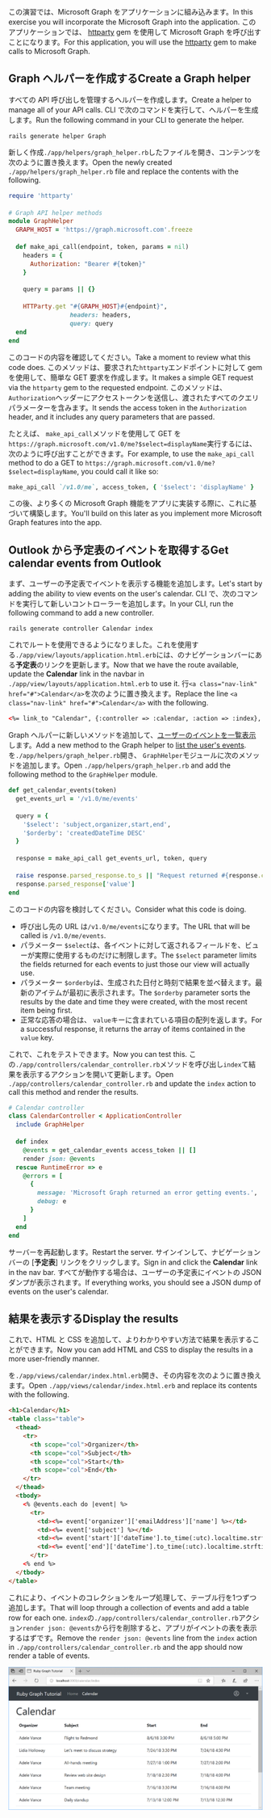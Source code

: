 <!-- markdownlint-disable MD002 MD041 -->

<span data-ttu-id="5eaf6-101">この演習では、Microsoft Graph をアプリケーションに組み込みます。</span><span class="sxs-lookup"><span data-stu-id="5eaf6-101">In this exercise you will incorporate the Microsoft Graph into the application.</span></span> <span data-ttu-id="5eaf6-102">このアプリケーションでは、 [httparty](https://github.com/jnunemaker/httparty) gem を使用して Microsoft Graph を呼び出すことになります。</span><span class="sxs-lookup"><span data-stu-id="5eaf6-102">For this application, you will use the [httparty](https://github.com/jnunemaker/httparty) gem to make calls to Microsoft Graph.</span></span>

## <a name="create-a-graph-helper"></a><span data-ttu-id="5eaf6-103">Graph ヘルパーを作成する</span><span class="sxs-lookup"><span data-stu-id="5eaf6-103">Create a Graph helper</span></span>

<span data-ttu-id="5eaf6-104">すべての API 呼び出しを管理するヘルパーを作成します。</span><span class="sxs-lookup"><span data-stu-id="5eaf6-104">Create a helper to manage all of your API calls.</span></span> <span data-ttu-id="5eaf6-105">CLI で次のコマンドを実行して、ヘルパーを生成します。</span><span class="sxs-lookup"><span data-stu-id="5eaf6-105">Run the following command in your CLI to generate the helper.</span></span>

```Shell
rails generate helper Graph
```

<span data-ttu-id="5eaf6-106">新しく作成`./app/helpers/graph_helper.rb`したファイルを開き、コンテンツを次のように置き換えます。</span><span class="sxs-lookup"><span data-stu-id="5eaf6-106">Open the newly created `./app/helpers/graph_helper.rb` file and replace the contents with the following.</span></span>

```ruby
require 'httparty'

# Graph API helper methods
module GraphHelper
  GRAPH_HOST = 'https://graph.microsoft.com'.freeze

  def make_api_call(endpoint, token, params = nil)
    headers = {
      Authorization: "Bearer #{token}"
    }

    query = params || {}

    HTTParty.get "#{GRAPH_HOST}#{endpoint}",
                 headers: headers,
                 query: query
  end
end
```

<span data-ttu-id="5eaf6-107">このコードの内容を確認してください。</span><span class="sxs-lookup"><span data-stu-id="5eaf6-107">Take a moment to review what this code does.</span></span> <span data-ttu-id="5eaf6-108">このメソッドは、要求された`httparty`エンドポイントに対して gem を使用して、簡単な GET 要求を作成します。</span><span class="sxs-lookup"><span data-stu-id="5eaf6-108">It makes a simple GET request via the `httparty` gem to the requested endpoint.</span></span> <span data-ttu-id="5eaf6-109">このメソッドは、 `Authorization`ヘッダーにアクセストークンを送信し、渡されたすべてのクエリパラメーターを含みます。</span><span class="sxs-lookup"><span data-stu-id="5eaf6-109">It sends the access token in the `Authorization` header, and it includes any query parameters that are passed.</span></span>

<span data-ttu-id="5eaf6-110">たとえば、 `make_api_call`メソッドを使用して GET を`https://graph.microsoft.com/v1.0/me?$select=displayName`実行するには、次のように呼び出すことができます。</span><span class="sxs-lookup"><span data-stu-id="5eaf6-110">For example, to use the `make_api_call` method to do a GET to `https://graph.microsoft.com/v1.0/me?$select=displayName`, you could call it like so:</span></span>

```ruby
make_api_call `/v1.0/me`, access_token, { '$select': 'displayName' }
```

<span data-ttu-id="5eaf6-111">この後、より多くの Microsoft Graph 機能をアプリに実装する際に、これに基づいて構築します。</span><span class="sxs-lookup"><span data-stu-id="5eaf6-111">You'll build on this later as you implement more Microsoft Graph features into the app.</span></span>

## <a name="get-calendar-events-from-outlook"></a><span data-ttu-id="5eaf6-112">Outlook から予定表のイベントを取得する</span><span class="sxs-lookup"><span data-stu-id="5eaf6-112">Get calendar events from Outlook</span></span>

<span data-ttu-id="5eaf6-113">まず、ユーザーの予定表でイベントを表示する機能を追加します。</span><span class="sxs-lookup"><span data-stu-id="5eaf6-113">Let's start by adding the ability to view events on the user's calendar.</span></span> <span data-ttu-id="5eaf6-114">CLI で、次のコマンドを実行して新しいコントローラーを追加します。</span><span class="sxs-lookup"><span data-stu-id="5eaf6-114">In your CLI, run the following command to add a new controller.</span></span>

```Shell
rails generate controller Calendar index
```

<span data-ttu-id="5eaf6-115">これでルートを使用できるようになりました。これを使用する`./app/view/layouts/application.html.erb`には、のナビゲーションバーにある**予定表**のリンクを更新します。</span><span class="sxs-lookup"><span data-stu-id="5eaf6-115">Now that we have the route available, update the **Calendar** link in the navbar in `./app/view/layouts/application.html.erb` to use it.</span></span> <span data-ttu-id="5eaf6-116">行`<a class="nav-link" href="#">Calendar</a>`を次のように置き換えます。</span><span class="sxs-lookup"><span data-stu-id="5eaf6-116">Replace the line `<a class="nav-link" href="#">Calendar</a>` with the following.</span></span>

```html
<%= link_to "Calendar", {:controller => :calendar, :action => :index}, class: "nav-link#{' active' if controller.controller_name == 'calendar'}" %>
```

<span data-ttu-id="5eaf6-117">Graph ヘルパーに新しいメソッドを追加して、[ユーザーのイベントを一覧表示](https://developer.microsoft.com/en-us/graph/docs/api-reference/v1.0/api/user_list_events)します。</span><span class="sxs-lookup"><span data-stu-id="5eaf6-117">Add a new method to the Graph helper to [list the user's events](https://developer.microsoft.com/en-us/graph/docs/api-reference/v1.0/api/user_list_events).</span></span> <span data-ttu-id="5eaf6-118">を`./app/helpers/graph_helper.rb`開き、 `GraphHelper`モジュールに次のメソッドを追加します。</span><span class="sxs-lookup"><span data-stu-id="5eaf6-118">Open `./app/helpers/graph_helper.rb` and add the following method to the `GraphHelper` module.</span></span>

```ruby
def get_calendar_events(token)
  get_events_url = '/v1.0/me/events'

  query = {
    '$select': 'subject,organizer,start,end',
    '$orderby': 'createdDateTime DESC'
  }

  response = make_api_call get_events_url, token, query

  raise response.parsed_response.to_s || "Request returned #{response.code}" unless response.code == 200
  response.parsed_response['value']
end
```

<span data-ttu-id="5eaf6-119">このコードの内容を検討してください。</span><span class="sxs-lookup"><span data-stu-id="5eaf6-119">Consider what this code is doing.</span></span>

- <span data-ttu-id="5eaf6-120">呼び出し先の URL は`/v1.0/me/events`になります。</span><span class="sxs-lookup"><span data-stu-id="5eaf6-120">The URL that will be called is `/v1.0/me/events`.</span></span>
- <span data-ttu-id="5eaf6-121">パラメーター `$select`は、各イベントに対して返されるフィールドを、ビューが実際に使用するものだけに制限します。</span><span class="sxs-lookup"><span data-stu-id="5eaf6-121">The `$select` parameter limits the fields returned for each events to just those our view will actually use.</span></span>
- <span data-ttu-id="5eaf6-122">パラメーター `$orderby`は、生成された日付と時刻で結果を並べ替えます。最新のアイテムが最初に表示されます。</span><span class="sxs-lookup"><span data-stu-id="5eaf6-122">The `$orderby` parameter sorts the results by the date and time they were created, with the most recent item being first.</span></span>
- <span data-ttu-id="5eaf6-123">正常な応答の場合は、 `value`キーに含まれている項目の配列を返します。</span><span class="sxs-lookup"><span data-stu-id="5eaf6-123">For a successful response, it returns the array of items contained in the `value` key.</span></span>

<span data-ttu-id="5eaf6-124">これで、これをテストできます。</span><span class="sxs-lookup"><span data-stu-id="5eaf6-124">Now you can test this.</span></span> <span data-ttu-id="5eaf6-125">この`./app/controllers/calendar_controller.rb`メソッドを呼び出し`index`て結果を表示するアクションを開いて更新します。</span><span class="sxs-lookup"><span data-stu-id="5eaf6-125">Open `./app/controllers/calendar_controller.rb` and update the `index` action to call this method and render the results.</span></span>

```ruby
# Calendar controller
class CalendarController < ApplicationController
  include GraphHelper

  def index
    @events = get_calendar_events access_token || []
    render json: @events
  rescue RuntimeError => e
    @errors = [
      {
        message: 'Microsoft Graph returned an error getting events.',
        debug: e
      }
    ]
  end
end
```

<span data-ttu-id="5eaf6-126">サーバーを再起動します。</span><span class="sxs-lookup"><span data-stu-id="5eaf6-126">Restart the server.</span></span> <span data-ttu-id="5eaf6-127">サインインして、ナビゲーションバーの [**予定表**] リンクをクリックします。</span><span class="sxs-lookup"><span data-stu-id="5eaf6-127">Sign in and click the **Calendar** link in the nav bar.</span></span> <span data-ttu-id="5eaf6-128">すべてが動作する場合は、ユーザーの予定表にイベントの JSON ダンプが表示されます。</span><span class="sxs-lookup"><span data-stu-id="5eaf6-128">If everything works, you should see a JSON dump of events on the user's calendar.</span></span>

## <a name="display-the-results"></a><span data-ttu-id="5eaf6-129">結果を表示する</span><span class="sxs-lookup"><span data-stu-id="5eaf6-129">Display the results</span></span>

<span data-ttu-id="5eaf6-130">これで、HTML と CSS を追加して、よりわかりやすい方法で結果を表示することができます。</span><span class="sxs-lookup"><span data-stu-id="5eaf6-130">Now you can add HTML and CSS to display the results in a more user-friendly manner.</span></span>

<span data-ttu-id="5eaf6-131">を`./app/views/calendar/index.html.erb`開き、その内容を次のように置き換えます。</span><span class="sxs-lookup"><span data-stu-id="5eaf6-131">Open `./app/views/calendar/index.html.erb` and replace its contents with the following.</span></span>

```html
<h1>Calendar</h1>
<table class="table">
  <thead>
    <tr>
      <th scope="col">Organizer</th>
      <th scope="col">Subject</th>
      <th scope="col">Start</th>
      <th scope="col">End</th>
    </tr>
  </thead>
  <tbody>
    <% @events.each do |event| %>
      <tr>
        <td><%= event['organizer']['emailAddress']['name'] %></td>
        <td><%= event['subject'] %></td>
        <td><%= event['start']['dateTime'].to_time(:utc).localtime.strftime('%-m/%-d/%y %l:%M %p') %></td>
        <td><%= event['end']['dateTime'].to_time(:utc).localtime.strftime('%-m/%-d/%y %l:%M %p') %></td>
      </tr>
    <% end %>
  </tbody>
</table>
```

<span data-ttu-id="5eaf6-132">これにより、イベントのコレクションをループ処理して、テーブル行を1つずつ追加します。</span><span class="sxs-lookup"><span data-stu-id="5eaf6-132">That will loop through a collection of events and add a table row for each one.</span></span> <span data-ttu-id="5eaf6-133">`index`の`./app/controllers/calendar_controller.rb`アクション`render json: @events`から行を削除すると、アプリがイベントの表を表示するはずです。</span><span class="sxs-lookup"><span data-stu-id="5eaf6-133">Remove the `render json: @events` line from the `index` action in `./app/controllers/calendar_controller.rb` and the app should now render a table of events.</span></span>

![イベントの表のスクリーンショット](./images/add-msgraph-01.png)